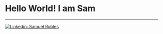 # Hello World! I am Sam

---

[![Linkedin: Samuel Robles](https://img.shields.io/badge/-Samuel_Robles-blue?style=flat-square&logo=Linkedin&logoColor=white&link=https://www.linkedin.com/in/chefsrobles/)](https://www.linkedin.com/in/chefsrobles/)
